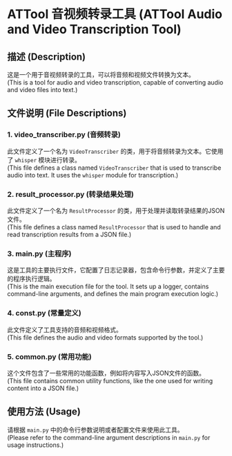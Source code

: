 
# ATTool 音视频转录工具 (ATTool Audio and Video Transcription Tool)

## 描述 (Description)

这是一个用于音视频转录的工具，可以将音频和视频文件转换为文本。  
(This is a tool for audio and video transcription, capable of converting audio and video files into text.)

## 文件说明 (File Descriptions)

### 1. video_transcriber.py (音频转录)

此文件定义了一个名为 `VideoTranscriber` 的类，用于将音频转录为文本。它使用了 `whisper` 模块进行转录。  
(This file defines a class named `VideoTranscriber` that is used to transcribe audio into text. It uses the `whisper` module for transcription.)

### 2. result_processor.py (转录结果处理)

此文件定义了一个名为 `ResultProcessor` 的类，用于处理并读取转录结果的JSON文件。  
(This file defines a class named `ResultProcessor` that is used to handle and read transcription results from a JSON file.)

### 3. main.py (主程序)

这是工具的主要执行文件，它配置了日志记录器，包含命令行参数，并定义了主要的程序执行逻辑。  
(This is the main execution file for the tool. It sets up a logger, contains command-line arguments, and defines the main program execution logic.)

### 4. const.py (常量定义)

此文件定义了工具支持的音频和视频格式。  
(This file defines the audio and video formats supported by the tool.)

### 5. common.py (常用功能)

这个文件包含了一些常用的功能函数，例如将内容写入JSON文件的函数。  
(This file contains common utility functions, like the one used for writing content into a JSON file.)

## 使用方法 (Usage)

请根据 `main.py` 中的命令行参数说明或者配置文件来使用此工具。  
(Please refer to the command-line argument descriptions in `main.py` for usage instructions.)

